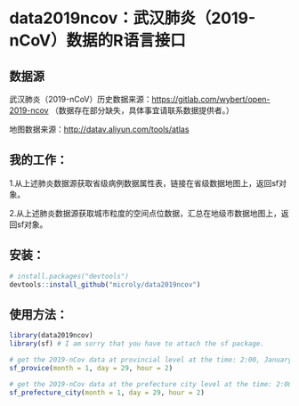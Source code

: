 # data2019ncov：武汉肺炎（2019-nCoV）数据的R语言接口

## 数据源
武汉肺炎（2019-nCoV）历史数据来源：https://gitlab.com/wybert/open-2019-ncov    （数据存在部分缺失，具体事宜请联系数据提供者。）

地图数据来源：http://datav.aliyun.com/tools/atlas

## 我的工作：
1.从上述肺炎数据源获取省级病例数据属性表，链接在省级数据地图上，返回sf对象。

2.从上述肺炎数据源获取城市粒度的空间点位数据，汇总在地级市数据地图上，返回sf对象。

## 安装：
```r
# install.packages("devtools")
devtools::install_github("microly/data2019ncov")
```

## 使用方法：
```r
library(data2019ncov)
library(sf) # I am sorry that you have to attach the sf package.

# get the 2019-nCov data at provincial level at the time: 2:00, January 29.
sf_provice(month = 1, day = 29, hour = 2)

# get the 2019-nCov data at the prefecture city level at the time: 2:00, January 29.
sf_prefecture_city(month = 1, day = 29, hour = 2)
```
